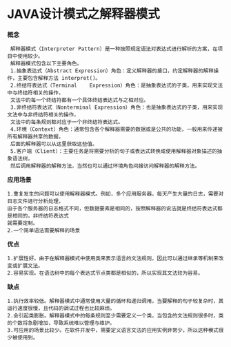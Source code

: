 # JAVA设计模式之解释器模式

**概念**

     解释器模式（Interpreter Pattern）是一种按照规定语法对表达式进行解析的方案，在项目中使用较少。
     解释器模式包含以下主要角色。
     1.抽象表达式（Abstract Expression）角色：定义解释器的接口，约定解释器的解释操作，主要包含解释方法 interpret()。
     2.终结符表达式（Terminal    Expression）角色：是抽象表达式的子类，用来实现文法中与终结符相关的操作，
     文法中的每一个终结符都有一个具体终结表达式与之相对应。
     3.非终结符表达式（Nonterminal Expression）角色：也是抽象表达式的子类，用来实现文法中与非终结符相关的操作，
     文法中的每条规则都对应于一个非终结符表达式。
     4.环境（Context）角色：通常包含各个解释器需要的数据或是公共的功能，一般用来传递被所有解释器共享的数据，
     后面的解释器可以从这里获取这些值。
     5.客户端（Client）：主要任务是将需要分析的句子或表达式转换成使用解释器对象描述的抽象语法树，
     然后调用解释器的解释方法，当然也可以通过环境角色间接访问解释器的解释方法。

**应用场景**

    1.重复发生的问题可以使用解释器模式。例如，多个应用服务器，每天产生大量的日志，需要对日志文件进行分析处理，
    由于各个服务器的日志格式不同，但数据要素是相同的，按照解释器的说法就是终结符表达式都是相同的，非终结符表达式
    就需要定制。
    2.一个简单语法需要解释的场景
    
**优点**

    1.扩展性好。由于在解释器模式中使用类来表示语言的文法规则，因此可以通过继承等机制来改变或扩展文法。
    2.容易实现。在语法树中的每个表达式节点类都是相似的，所以实现其文法较为容易。

**缺点**

    1.执行效率较低。解释器模式中通常使用大量的循环和递归调用，当要解释的句子较复杂时，其运行速度很慢，且代码的调试过程也比较麻烦。
    2.会引起类膨胀。解释器模式中的每条规则至少需要定义一个类，当包含的文法规则很多时，类的个数将急剧增加，导致系统难以管理与维护。
    3.可应用的场景比较少。在软件开发中，需要定义语言文法的应用实例非常少，所以这种模式很少被使用到。
